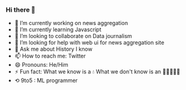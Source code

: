 ### Hi there 👋





- 🔭 I’m currently working on news aggregation
- 🌱 I’m currently learning Javascript 
- 👯 I’m looking to collaborate on Data journalism 
- 🤔 I’m looking for help with web ui for news aggregation site
- 💬 Ask me about History I know
- 📫 How to reach me: Twitter
- 😄 Pronouns: He/Him
- ⚡ Fun fact: What we know is a 💧 What we don't know is an 🌊🌊🌊🌊🌊
- ⟲ 9to5 : ML programmer
